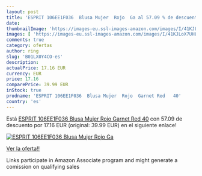 ```yaml
---
layout: post
title: 'ESPRIT 106EE1F036  Blusa Mujer  Rojo  Ga al 57.09 % de descuento'
date: 
thumbnailImage: 'https://images-eu.ssl-images-amazon.com/images/I/41KJLoX7UHL._SL200_.jpg'
images: [ 'https://images-eu.ssl-images-amazon.com/images/I/41KJLoX7UHL._SL200_.jpg' ]
comments: true
category: ofertas
author: ring
slug: 'B01LX0Y4CO-es'
description:
actualPrice: 17.16 EUR
currency: EUR
price: 17.16
comparePrice: 39.99 EUR
inStock: true
prodname: 'ESPRIT 106EE1F036  Blusa Mujer  Rojo  Garnet Red   40'
country: 'es'
---
```


Está [ESPRIT 106EE1F036  Blusa Mujer  Rojo  Garnet Red   40](https://www.amazon.es/dp/B01LX0Y4CO/?tag=tolees-21) con 57.09 de descuento por 17.16 EUR (original: 39.99 EUR) en el siguiente enlace!

[![ESPRIT 106EE1F036  Blusa Mujer  Rojo  Ga](https://images-eu.ssl-images-amazon.com/images/I/41KJLoX7UHL._SL200_.jpg)](https://www.amazon.es/dp/B01LX0Y4CO/?tag=tolees-21)

[Ver la oferta!!](https://www.amazon.es/dp/B01LX0Y4CO/?tag=tolees-21)

Links participate in Amazon Associate program and might generate a comission on qualifying sales


